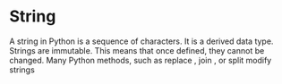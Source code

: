 # String
A string in Python is a sequence of characters. It is a derived data type. Strings are immutable. This means that once defined, they cannot be changed. Many Python methods, such as replace , join , or split modify strings
